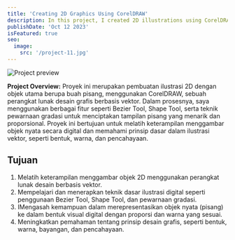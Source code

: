 ```yaml
---
title: 'Creating 2D Graphics Using CorelDRAW'
description: In this project, I created 2D illustrations using CorelDRAW, a vector-based graphic design software.
publishDate: 'Oct 12 2023'
isFeatured: true
seo:
  image:
    src: '/project-11.jpg'
---
```


![Project preview](/project-11.jpg)

<!-- **Note:** This case study is entirely fictional and created for the purpose of showcasing [Dante Astro.js theme functionality](https://justgoodui.com/astro-themes/dante/). -->

**Project Overview:**
Proyek ini merupakan pembuatan ilustrasi 2D dengan objek utama berupa buah pisang, menggunakan CorelDRAW, sebuah perangkat lunak desain grafis berbasis vektor. Dalam prosesnya, saya menggunakan berbagai fitur seperti Bezier Tool, Shape Tool, serta teknik pewarnaan gradasi untuk menciptakan tampilan pisang yang menarik dan proporsional. Proyek ini bertujuan untuk melatih keterampilan menggambar objek nyata secara digital dan memahami prinsip dasar dalam ilustrasi vektor, seperti bentuk, warna, dan pencahayaan.



## Tujuan

1. Melatih keterampilan menggambar objek 2D menggunakan perangkat lunak desain berbasis vektor.
2. Mempelajari dan menerapkan teknik dasar ilustrasi digital seperti penggunaan Bezier Tool, Shape Tool, dan pewarnaan gradasi.
3. IMengasah kemampuan dalam merepresentasikan objek nyata (pisang) ke dalam bentuk visual digital dengan proporsi dan warna yang sesuai.
4. Meningkatkan pemahaman tentang prinsip desain grafis, seperti bentuk, warna, bayangan, dan pencahayaan.

<!-- ## Features

1. **AI-Powered Recipe Recommendations:**

- RoboChef analyzes users' taste preferences, dietary restrictions, and ingredient availability to suggest personalized recipes.
- Machine learning algorithms continuously learn from user interactions, refining recommendations for an increasingly tailored experience.

2. **Ingredient Scanner and Inventory Management:**

- Users can scan their pantry and refrigerator using the app's built-in ingredient scanner.
- RoboChef provides recipe suggestions based on available ingredients and helps users manage their inventory by suggesting recipes that utilize soon-to-expire items.

3. **Step-by-Step Cooking Guide:**

- Each recipe includes a detailed step-by-step cooking guide with interactive multimedia elements.
- Users can watch video tutorials, view images, and receive real-time tips from RoboChef as they progress through each cooking stage.

4. **Nutritional Insights and Meal Planning:**

- RoboChef provides nutritional information for each recipe, helping users make informed decisions about their meals.
- The app offers meal planning features, allowing users to create weekly menus based on dietary goals and preferences.

5. **Voice-Activated Assistance:**

- Users can interact with RoboChef using voice commands for a hands-free cooking experience.
- The AI assistant responds to queries, provides cooking tips, and adapts recipes based on user preferences.

## Technology Stack

- Frontend: Flutter for a seamless cross-platform mobile app experience.
- Backend: Django for handling server-side logic and API integration.
- Database: PostgreSQL for efficient data storage and retrieval.
- AI Integration: TensorFlow for machine learning models powering recipe recommendations.

> Ethan Donovan possesses a rare blend of technical expertise and creative flair. They skillfully transformed our vague ideas into a visually stunning and highly functional website. The end result exceeded our expectations, and we continue to receive compliments on the design and user experience.

## Outcome

RoboChef Recipe Assistant has revolutionized the way users approach cooking, making it an enjoyable and educational experience. The AI-powered features not only simplify the cooking process but also contribute to users' culinary growth, creating a personalized and evolving cooking journey.

**Note:** This case study is entirely fictional and created for the purpose of showcasing [Dante Astro.js theme functionality](https://justgoodui.com/astro-themes/dante/). -->
